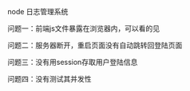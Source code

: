 node 日志管理系统

问题一：前端js文件暴露在浏览器内，可以看的见

问题二：服务器断开，重启页面没有自动跳转回登陆页面

问题三：没有用session存取用户登陆信息

问题四：没有测试其并发性

